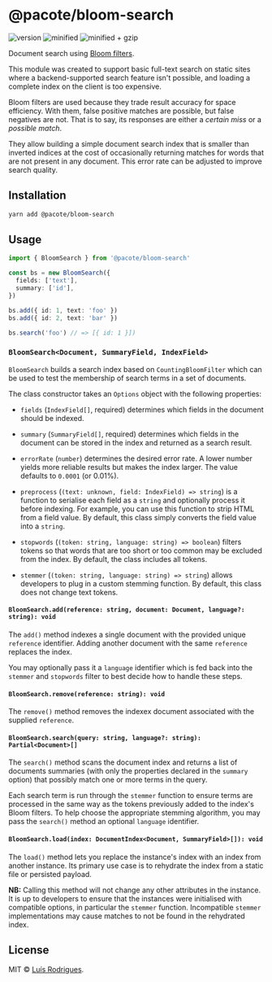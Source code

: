 # @pacote/bloom-search

![version](https://badgen.net/npm/v/@pacote/bloom-search)
![minified](https://badgen.net/bundlephobia/min/@pacote/bloom-search)
![minified + gzip](https://badgen.net/bundlephobia/minzip/@pacote/bloom-search)

Document search using [Bloom filters](../bloom-filter/README.md).

This module was created to support basic full-text search on static sites where
a backend-supported search feature isn't possible, and loading a complete index
on the client is too expensive.

Bloom filters are used because they trade result accuracy for space efficiency.
With them, false positive matches are possible, but false negatives are not.
That is to say, its responses are either a _certain miss_ or a _possible match_.

They allow building a simple document search index that is smaller than inverted
indices at the cost of occasionally returning matches for words that are not
present in any document. This error rate can be adjusted to improve search
quality.

## Installation

```bash
yarn add @pacote/bloom-search
```

## Usage

```typescript
import { BloomSearch } from '@pacote/bloom-search'

const bs = new BloomSearch({
  fields: ['text'],
  summary: ['id'],
})

bs.add({ id: 1, text: 'foo' })
bs.add({ id: 2, text: 'bar' })

bs.search('foo') // => [{ id: 1 }])
```

### `BloomSearch<Document, SummaryField, IndexField>`

`BloomSearch` builds a search index based on `CountingBloomFilter` which
can be used to test the membership of search terms in a set of documents.

The class constructor takes an `Options` object with the following properties:

- `fields` (`IndexField[]`, required) determines which fields in the document
  should be indexed.

- `summary` (`SummaryField[]`, required) determines which fields in the document
  can be stored in the index and returned as a search result.

- `errorRate` (`number`) determines the desired error rate. A lower number
  yields more reliable results but makes the index larger. The value defaults to
  `0.0001` (or 0.01%).

- `preprocess` (`(text: unknown, field: IndexField) => string`) is a function to
  serialise each field as a `string` and optionally process it before indexing.
  For example, you can use this function to strip HTML from a field value. By
  default, this class simply converts the field value into a `string`.

- `stopwords` (`(token: string, language: string) => boolean`) filters tokens
  so that words that are too short or too common may be excluded from the index.
  By default, the class includes all tokens.

- `stemmer` (`(token: string, language: string) => string`) allows developers to
  plug in a custom stemming function. By default, this class does not change
  text tokens.

#### `BloomSearch.add(reference: string, document: Document, language?: string): void`

The `add()` method indexes a single document with the provided unique
`reference` identifier. Adding another document with the same `reference`
replaces the index.

You may optionally pass it a `language` identifier which is fed back into the
`stemmer` and `stopwords` filter to best decide how to handle these steps.

#### `BloomSearch.remove(reference: string): void`

The `remove()` method removes the indexex document associated with the supplied
`reference`.

#### `BloomSearch.search(query: string, language?: string): Partial<Document>[]`

The `search()` method scans the document index and returns a list of documents
summaries (with only the properties declared in the `summary` option) that
possibly match one or more terms in the query.

Each search term is run through the `stemmer` function to ensure terms are
processed in the same way as the tokens previously added to the index's Bloom
filters. To help choose the appropriate stemming algorithm, you may pass the
`search()` method an optional `language` identifier.

#### `BloomSearch.load(index: DocumentIndex<Document, SummaryField>[]): void`

The `load()` method lets you replace the instance's index with an index from
another instance. Its primary use case is to rehydrate the index from a static
file or persisted payload.

**NB:** Calling this method will not change any other attributes in the
instance. It is up to developers to ensure that the instances were initialised
with compatible options, in particular the `stemmer` function. Incompatible
`stemmer` implementations may cause matches to not be found in the rehydrated
index.

## License

MIT © [Luís Rodrigues](https://goblindegook.com).

